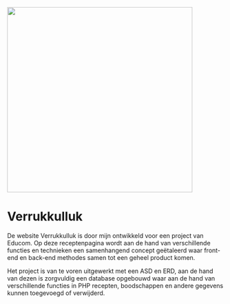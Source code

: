 <img src="assets/img/banner.png" width="430">
<h1>Verrukkulluk</h1>
De website Verrukkulluk is door mijn ontwikkeld voor een project van Educom. Op deze receptenpagina wordt aan de hand van verschillende functies en technieken een samenhangend concept geëtaleerd waar front-end en back-end methodes samen tot een geheel product komen.

Het project is van te voren uitgewerkt met een ASD en ERD, aan de hand van dezen is zorgvuldig een database opgebouwd waar aan de hand van verschillende functies in PHP recepten, boodschappen en andere gegevens kunnen toegevoegd of verwijderd. 
